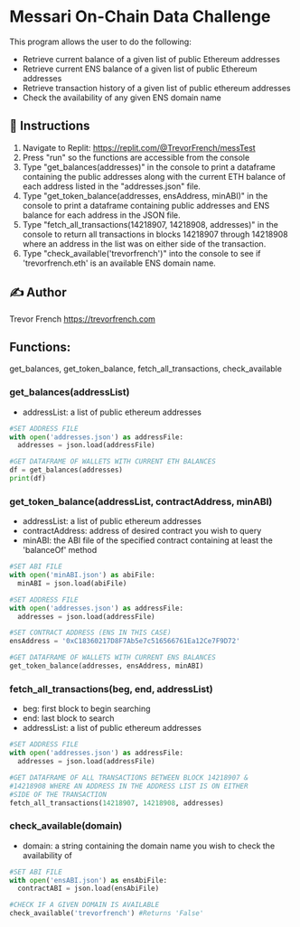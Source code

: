 # Messari On-Chain Data Challenge
This program allows the user to do the following:
- Retrieve current balance of a given list of public Ethereum addresses
- Retrieve current ENS balance of a given list of public Ethereum addresses
- Retrieve transaction history of a given list of public ethereum addresses
- Check the availability of any given ENS domain name

## :page_facing_up: Instructions
1. Navigate to Replit: <https://replit.com/@TrevorFrench/messTest>
2. Press "run" so the functions are accessible from the console
3. Type "get_balances(addresses)" in the console to print a dataframe containing the public addresses along with the current ETH balance of each address listed in the "addresses.json" file.
4. Type "get_token_balance(addresses, ensAddress, minABI)" in the console to print a dataframe containing public addresses and ENS balance for each address in the JSON file.
5. Type "fetch_all_transactions(14218907, 14218908, addresses)" in the console to return all transactions in blocks 14218907 through 14218908 where an address in the list was on either side of the transaction.
6. Type "check_available('trevorfrench')" into the console to see if 'trevorfrench.eth' is an available ENS domain name.

## :writing_hand: Author

Trevor French <https://trevorfrench.com>

## Functions: 

get_balances, get_token_balance, fetch_all_transactions, check_available

### get_balances(addressList)
- addressList: a list of public ethereum addresses
```python
#SET ADDRESS FILE
with open('addresses.json') as addressFile:
  addresses = json.load(addressFile)

#GET DATAFRAME OF WALLETS WITH CURRENT ETH BALANCES
df = get_balances(addresses)
print(df)
```

### get_token_balance(addressList, contractAddress, minABI)
- addressList: a list of public ethereum addresses
- contractAddress: address of desired contract you wish to query
- minABI: the ABI file of the specified contract containing at least the 'balanceOf' method
```python
#SET ABI FILE
with open('minABI.json') as abiFile:
  minABI = json.load(abiFile)

#SET ADDRESS FILE
with open('addresses.json') as addressFile:
  addresses = json.load(addressFile)

#SET CONTRACT ADDRESS (ENS IN THIS CASE)
ensAddress = '0xC18360217D8F7Ab5e7c516566761Ea12Ce7F9D72'

#GET DATAFRAME OF WALLETS WITH CURRENT ENS BALANCES
get_token_balance(addresses, ensAddress, minABI)
```

### fetch_all_transactions(beg, end, addressList)
- beg: first block to begin searching
- end: last block to search
- addressList: a list of public ethereum addresses
```python
#SET ADDRESS FILE
with open('addresses.json') as addressFile:
  addresses = json.load(addressFile)

#GET DATAFRAME OF ALL TRANSACTIONS BETWEEN BLOCK 14218907 &
#14218908 WHERE AN ADDRESS IN THE ADDRESS LIST IS ON EITHER 
#SIDE OF THE TRANSACTION
fetch_all_transactions(14218907, 14218908, addresses)
```

### check_available(domain)
- domain: a string containing the domain name you wish to check the availability of
```python
#SET ABI FILE
with open('ensABI.json') as ensAbiFile:
  contractABI = json.load(ensAbiFile)

#CHECK IF A GIVEN DOMAIN IS AVAILABLE
check_available('trevorfrench') #Returns 'False'
```